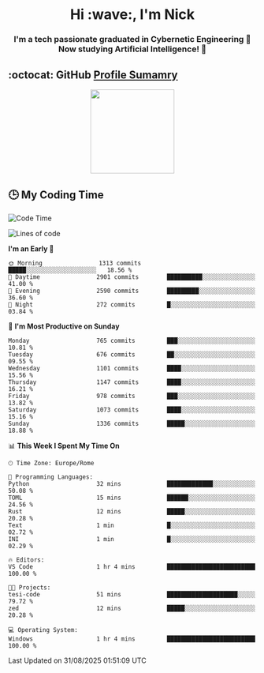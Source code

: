 <h1 align="center">Hi :wave:, I'm Nick</h1>

<h3 align="center">I'm a tech passionate graduated in Cybernetic Engineering 🤖<br>
Now studying Artificial Intelligence! 🧠</h3>


## :octocat: GitHub <a href="https://github.com/vn7n24fzkq/github-profile-summary-cards">Profile Sumamry</a>

<p align="center">
   <img style="height:170px;display:inline-block"  src="http://github-profile-summary-cards.vercel.app/api/cards/profile-details?username=CodeClimberNT&theme=github_dark" />
<!--    <img style="height:170px;display:inline-block"  src="http://github-profile-summary-cards.vercel.app/api/cards/repos-per-language?username=CodeClimberNT&theme=github_dark&exclude=" /> -->
</p>

 ## :clock3: My Coding Time 
 
<!--START_SECTION:waka-->
![Code Time](http://img.shields.io/badge/Code%20Time-770%20hrs-blue)

![Lines of code](https://img.shields.io/badge/From%20Hello%20World%20I%27ve%20Written-8.6%20million%20lines%20of%20code-blue)

**I'm an Early 🐤** 

```text
🌞 Morning                1313 commits        █████░░░░░░░░░░░░░░░░░░░░   18.56 % 
🌆 Daytime                2901 commits        ██████████░░░░░░░░░░░░░░░   41.00 % 
🌃 Evening                2590 commits        █████████░░░░░░░░░░░░░░░░   36.60 % 
🌙 Night                  272 commits         █░░░░░░░░░░░░░░░░░░░░░░░░   03.84 % 
```
📅 **I'm Most Productive on Sunday** 

```text
Monday                   765 commits         ███░░░░░░░░░░░░░░░░░░░░░░   10.81 % 
Tuesday                  676 commits         ██░░░░░░░░░░░░░░░░░░░░░░░   09.55 % 
Wednesday                1101 commits        ████░░░░░░░░░░░░░░░░░░░░░   15.56 % 
Thursday                 1147 commits        ████░░░░░░░░░░░░░░░░░░░░░   16.21 % 
Friday                   978 commits         ███░░░░░░░░░░░░░░░░░░░░░░   13.82 % 
Saturday                 1073 commits        ████░░░░░░░░░░░░░░░░░░░░░   15.16 % 
Sunday                   1336 commits        █████░░░░░░░░░░░░░░░░░░░░   18.88 % 
```


📊 **This Week I Spent My Time On** 

```text
🕑︎ Time Zone: Europe/Rome

💬 Programming Languages: 
Python                   32 mins             █████████████░░░░░░░░░░░░   50.08 % 
TOML                     15 mins             ██████░░░░░░░░░░░░░░░░░░░   24.56 % 
Rust                     12 mins             █████░░░░░░░░░░░░░░░░░░░░   20.28 % 
Text                     1 min               █░░░░░░░░░░░░░░░░░░░░░░░░   02.72 % 
INI                      1 min               █░░░░░░░░░░░░░░░░░░░░░░░░   02.29 % 

🔥 Editors: 
VS Code                  1 hr 4 mins         █████████████████████████   100.00 % 

🐱‍💻 Projects: 
tesi-code                51 mins             ████████████████████░░░░░   79.72 % 
zed                      12 mins             █████░░░░░░░░░░░░░░░░░░░░   20.28 % 

💻 Operating System: 
Windows                  1 hr 4 mins         █████████████████████████   100.00 % 
```


 Last Updated on 31/08/2025 01:51:09 UTC
<!--END_SECTION:waka-->

